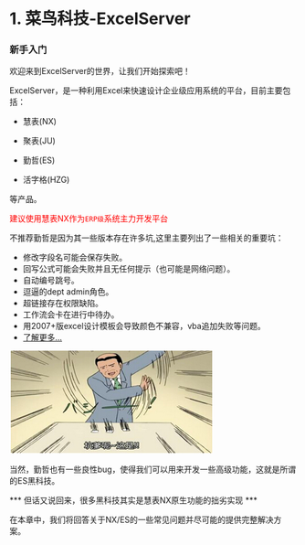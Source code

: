 # 1. 菜鸟科技-ExcelServer

### 新手入门
欢迎来到ExcelServer的世界，让我们开始探索吧！

ExcelServer，是一种利用Excel来快速设计企业级应用系统的平台，目前主要包括：

 * 慧表(NX)

 * 聚表(JU)

 * 勤哲(ES)

 * 活字格(HZG)

等产品。

<span style="color:red">建议使用慧表NX作为`ERP级`系统主力开发平台</span>

不推荐勤哲是因为其一些版本存在许多坑,这里主要列出了一些相关的重要坑：

- 修改字段名可能会保存失败。
- 回写公式可能会失败并且无任何提示（也可能是网络问题）。
- 自动编号跳号。
- 逗逼的dept admin角色。
- 超链接存在权限缺陷。
- 工作流会卡在进行中待办。
- 用2007+版excel设计模板会导致颜色不兼容，vba追加失败等问题。
- [了解更多...](http://ylin.wang/2014/10/31/EsDiediedie/) 

![](./bug.jpg?raw=true)

当然，勤哲也有一些良性bug，使得我们可以用来开发一些高级功能，这就是所谓的ES黑科技。

*** 但话又说回来，很多黑科技其实是慧表NX原生功能的拙劣实现 *** 

在本章中，我们将回答关于NX/ES的一些常见问题并尽可能的提供完整解决方案。
